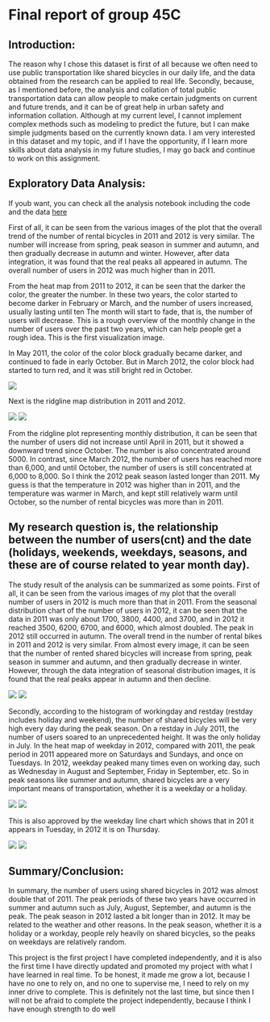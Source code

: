 # Final report of group 45C
## Introduction: 

The reason why I chose this dataset is first of all because we often need to use public transportation like shared bicycles in our daily life, and the data obtained from the research can be applied to real life. Secondly, because, as I mentioned before, the analysis and collation of total public transportation data can allow people to make certain judgments on current and future trends, and it can be of great help in urban safety and information collation. Although at my current level, I cannot implement complex methods such as modeling to predict the future, but I can make simple judgments based on the currently known data. I am very interested in this dataset and my topic, and if I have the opportunity, if I learn more skills about data analysis in my future studies, I may go back and continue to work on this assignment.

## Exploratory Data Analysis: 
If youb want, you can check all the analysis notebook including the code and the data [here](http://localhost:8888/lab/tree/analysis/analysis2.ipynb)


First of all, it can be seen from the various images of the plot that the overall trend of the number of rental bicycles in 2011 and 2012 is very similar. The number will increase from spring, peak season in summer and autumn, and then gradually decrease in autumn and winter. However, after data integration, it was found that the real peaks all appeared in autumn. The overall number of users in 2012 was much higher than in 2011.

From the heat map from 2011 to 2012, it can be seen that the darker the color, the greater the number. In these two years, the color started to become darker in February or March, and the number of users increased, usually lasting until ten The month will start to fade, that is, the number of users will decrease. This is a rough overview of the monthly change in the number of users over the past two years, which can help people get a rough idea. This is the first visualization image.

In May 2011, the color of the color block gradually became darker, and continued to fade in early October. But in March 2012, the color block had started to turn red, and it was still bright red in October.

![](images/heatmap2011and2012.png)


Next is the ridgline map distribution in 2011 and 2012. 

![](images/ridgline2011.png)
![](images/ridgline2012.png)


From the ridgline plot representing monthly distribution, it can be seen that the number of users did not increase until April in 2011, but it showed a downward trend since October. The number is also concentrated around 5000. In contrast, since March 2012, the number of users has reached more than 6,000, and until October, the number of users is still concentrated at 6,000 to 8,000. So I think the 2012 peak season lasted longer than 2011. My guess is that the temperature in 2012 was higher than in 2011, and the temperature was warmer in March, and kept still relatively warm until October, so the number of rental bicycles was more than in 2011.


## My research question is, the relationship between the number of users(cnt) and the date (holidays, weekends, weekdays, seasons, and these are of course related to year month day).
The study result of the analysis can be summarized as some points.
First of all, it can be seen from the various images of my plot that the overall number of users in 2012 is much more than that in 2011. From the seasonal distribution chart of the number of users in 2012, it can be seen that the data in 2011 was only about 1700, 3800, 4400, and 3700, and in 2012 it reached 3500, 6200, 6700, and 6000, which almost doubled. The peak in 2012 still occurred in autumn. The overall trend in the number of rental bikes in 2011 and 2012 is very similar. From almost every image, it can be seen that the number of rented shared bicycles will increase from spring, peak season in summer and autumn, and then gradually decrease in winter. However, through the data integration of seasonal distribution images, it is found that the real peaks appear in autumn and then decline.

![](images/season2011.png)
![](images/season2012.png)

Secondly, according to the histogram of workingday and restday (restday includes holiday and weekend), the number of shared bicycles will be very high every day during the peak season. On a restday in July 2011, the number of users soared to an unprecedented height. It was the only holiday in July. In the heat map of weekday in 2012, compared with 2011, the peak period in 2011 appeared more on Saturdays and Sundays, and once on Tuesdays. In 2012, weekday peaked many times even on working day, such as Wednesday in August and September, Friday in September, etc. So in peak seasons like summer and autumn, shared bicycles are a very important means of transportation, whether it is a weekday or a holiday.

![](images/wokday2011.png)
![](images/workday2012.png)

 This is also approved by the weekday line chart which shows that in 201 it appears in Tuesday, in 2012 it is on Thursday.

![](images/lineweekday2011.png)
![](images/lineweekday2012.png)

## Summary/Conclusion:
In summary, the number of users using shared bicycles in 2012 was almost double that of 2011. The peak periods of these two years have occurred in summer and autumn such as July, August, September, and autumn is the peak. The peak season in 2012 lasted a bit longer than in 2012. It may be related to the weather and other reasons. In the peak season, whether it is a holiday or a workday, people rely heavily on shared bicycles, so the peaks on weekdays are relatively random. 

This project is the first project I have completed independently, and it is also the first time I have directly updated and promoted my project with what I have learned in real time. To be honest, it made me grow a lot, because I have no one to rely on, and no one to supervise me, I need to rely on my inner drive to complete. This is definitely not the last time, but since then I will not be afraid to complete the project independently, because I think I have enough strength to do well